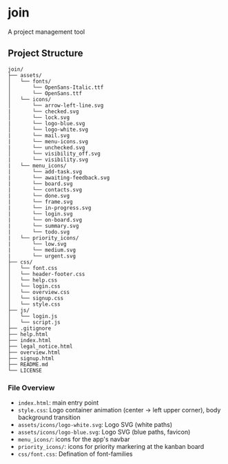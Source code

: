 # join
A project management tool

## Project Structure

```
join/
├── assets/
│   └── fonts/
│       └── OpenSans-Italic.ttf
│       └── OpenSans.ttf
│   └── icons/
│       └── arrow-left-line.svg
|       └── checked.svg
│       └── lock.svg
|       └── logo-blue.svg
│       └── logo-white.svg
|       └── mail.svg
|       └── menu-icons.svg
|       └── unchecked.svg
│       └── visibility_off.svg
|       └── visibility.svg
|   └── menu_icons/
|       └── add-task.svg
|       └── awaiting-feedback.svg
|       └── board.svg
|       └── contacts.svg
|       └── done.svg
|       └── frame.svg
|       └── in-progress.svg
|       └── login.svg
|       └── on-board.svg
|       └── summary.svg
|       └── todo.svg
|   └── priority_icons/
|       └── low.svg
|       └── medium.svg
|       └── urgent.svg
├── css/
│   └── font.css
│   └── header-footer.css
│   └── help.css
│   └── login.css
│   └── overview.css
│   └── signup.css
│   └── style.css
├── js/
│   └── login.js
│   └── script.js
├── .gitignore
├── help.html
├── index.html
├── legal_notice.html
├── overview.html
├── signup.html
├── README.md
└── LICENSE
```

### File Overview
- `index.html`: main entry point
- `style.css`: Logo container animation (center → left upper corner), body background transition
- `assets/icons/logo-white.svg`: Logo SVG (white paths)
- `assets/icons/logo-blue.svg`: Logo SVG (blue paths, favicon)
- `menu_icons/`: icons for the app's navbar
- `priority_icons/`: icons for priority markering at the kanban board
- `css/font.css`: Defination of font-families
